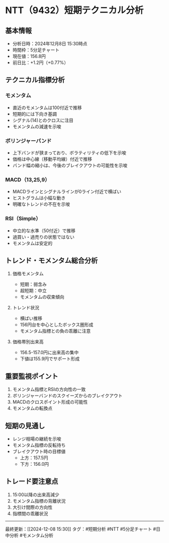 # NTT（9432）短期テクニカル分析

## 基本情報
- 分析日時：2024年12月8日 15:30時点
- 時間枠：5分足チャート
- 現在値：156.8円
- 前日比：+1.2円（+0.77%）

## テクニカル指標分析

### モメンタム
- 直近のモメンタムは100付近で推移
- 短期的には下向き基調
- シグナル(14)とのクロスに注目
- モメンタムの減速を示唆

### ボリンジャーバンド
- 上下バンドが狭まっており、ボラティリティの低下を示唆
- 価格は中心線（移動平均線）付近で推移
- バンド幅の縮小は、今後のブレイクアウトの可能性を示唆

### MACD（13,25,9）
- MACDラインとシグナルラインが0ライン付近で横ばい
- ヒストグラムは小幅な動き
- 明確なトレンドの不在を示唆

### RSI（Simple）
- 中立的な水準（50付近）で推移
- 過買い・過売りの状態ではない
- モメンタムは安定的

## トレンド・モメンタム総合分析
1. 価格モメンタム
   - 短期：弱含み
   - 超短期：中立
   - モメンタムの収束傾向

2. トレンド状況
   - 横ばい推移
   - 156円台を中心としたボックス圏形成
   - モメンタム指標との負の乖離に注意

3. 価格帯別出来高
   - 156.5-157.0円に出来高の集中
   - 下値は155.9円でサポート形成

## 重要監視ポイント
1. モメンタム指標とRSIの方向性の一致
2. ボリンジャーバンドのスクイーズからのブレイクアウト
3. MACDのクロスポイント形成の可能性
4. モメンタムの転換点

## 短期の見通し
- レンジ相場の継続を示唆
- モメンタム指標の反転待ち
- ブレイクアウト時の目標値
  - 上方：157.5円
  - 下方：156.0円

## トレード要注意点
1. 15:00以降の出来高減少
2. モメンタム指標の背離状況
3. 大引け間際の方向性
4. 指標間の乖離状況

---
最終更新：[[2024-12-08 15:30]]
タグ：#短期分析 #NTT #5分足チャート #日中分析 #モメンタム分析